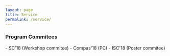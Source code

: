 ```yaml
---
layout: page
title: Service
permalink: /service/
---
```


<div class="panel panel-info" markdown="1">
  <div class="panel-heading">
    <h3 class="panel-title">Program Commitees</h3>
  </div>
  <div class="panel-body">
<td markdown="1">
- SC'18 (Workshop commitee)
- Compas'18 (PC)
- ISC'18 (Poster commitee)
</td>
  </div>
</div>
